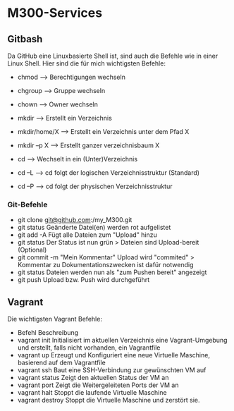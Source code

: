 # M300-Services

## Gitbash

Da GitHub eine Linuxbasierte Shell ist, sind auch die Befehle wie in einer Linux Shell. Hier sind die für mich wichtigsten Befehle:

* chmod --> Berechtigungen wechseln
* chgroup --> 		Gruppe wechseln
* chown	-->	Owner wechseln

* mkdir	-->	Erstellt ein Verzeichnis
* mkdir/home/X -->	Erstellt ein Verzeichnis unter dem Pfad X
* mkdir –p X --> 		Erstellt ganzer verzeichnisbaum X
* cd --> Wechselt in ein (Unter)Verzeichnis
* cd –L	-->	cd folgt der logischen Verzeichnisstruktur (Standard)
* cd –P	-->	cd folgt der physischen Verzeichnisstruktur

### Git-Befehle

*  git clone git@github.com:<Ihr Name>/my_M300.git
*  git status                       Geänderte Datei(en) werden rot aufgelistet
*  git add -A                      Fügt alle Dateien zum "Upload" hinzu
*  git status                      Der Status ist nun grün > Dateien sind Upload-bereit (Optional) 
*  git commit -m "Mein Kommentar"  Upload wird "commited" > Kommentar zu Dokumentationszwecken ist dafür notwendig
*  git status                      Dateien werden nun als "zum Pushen bereit" angezeigt
*  git push                        Upload bzw. Push wird durchgeführt

## Vagrant

Die wichtigsten Vagrant Befehle:

* Befehl             Beschreibung
* vagrant init       Initialisiert im aktuellen Verzeichnis eine Vagrant-Umgebung und erstellt, falls nicht vorhanden, ein Vagrantfile
* vagrant up         Erzeugt und Konfiguriert eine neue Virtuelle Maschine, basierend auf dem Vagrantfile
* vagrant ssh        Baut eine SSH-Verbindung zur gewünschten VM auf
* vagrant status     Zeigt den aktuellen Status der VM an
* vagrant port       Zeigt die Weitergeleiteten Ports der VM an
* vagrant halt       Stoppt die laufende Virtuelle Maschine
* vagrant destroy    Stoppt die Virtuelle Maschine und zerstört sie.